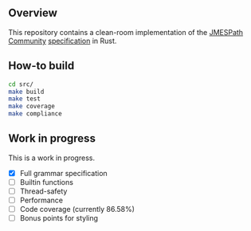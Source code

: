 ## Overview

This repository contains a clean-room implementation of the [JMESPath Community](https://jmespath.site/) [specification](https://github.com/jmespath-community/jmespath.spec) in Rust.

## How-to build

```sh
cd src/
make build
make test
make coverage
make compliance
```

## Work in progress

This is a work in progress.

- [x] Full grammar specification
- [ ] Builtin functions
- [ ] Thread-safety
- [ ] Performance
- [ ] Code coverage (currently 86.58%)
- [ ] Bonus points for styling
